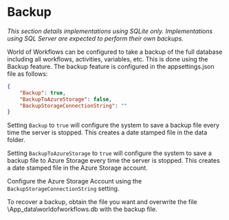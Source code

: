 # Backup

*This section details implementations using SQLite only. Implementations using SQL Server are expected to perform their own backups.*

World of Workflows can be configured to take a backup of the full database including all workflows, activities, variables, etc. This is done using the Backup feature. The backup feature is configured in the appsettings.json file as follows:

```json
{
    "Backup": true,
	"BackupToAzureStorage": false,
	"BackupStorageConnectionString": ""
}
```

Setting ```Backup``` to ```true``` will configure the system to save a backup file every time the server is stopped. This creates a date stamped file in the data folder.

Setting ```BackupToAzureStorage``` to ```true``` will configure the system to save a backup file to Azure Storage every time the server is stopped. This creates a date stamped file in the Azure Storage account.

Configure the Azure Storage Account using the ```BackupStorageConnectionString``` setting.

To recover a backup, obtain the file you want and overwrite the file \App_data\worldofworkflows.db with the backup file.